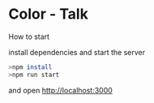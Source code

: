 # Color - Talk

How to start

install dependencies and start the server

```sh
>npm install
>npm run start
```

and open <http://localhost:3000>
